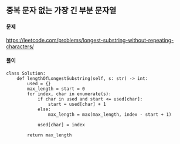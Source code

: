 ## 중복 문자 없는 가장 긴 부분 문자열

#### 문제
https://leetcode.com/problems/longest-substring-without-repeating-characters/

#### 풀이
``` python3
class Solution:
    def lengthOfLongestSubstring(self, s: str) -> int:
        used = {}
        max_length = start = 0
        for index, char in enumerate(s):
            if char in used and start <= used[char]:
                start = used[char] + 1
            else:
                max_length = max(max_length, index - start + 1)
                
            used[char] = index
        
        return max_length
```
